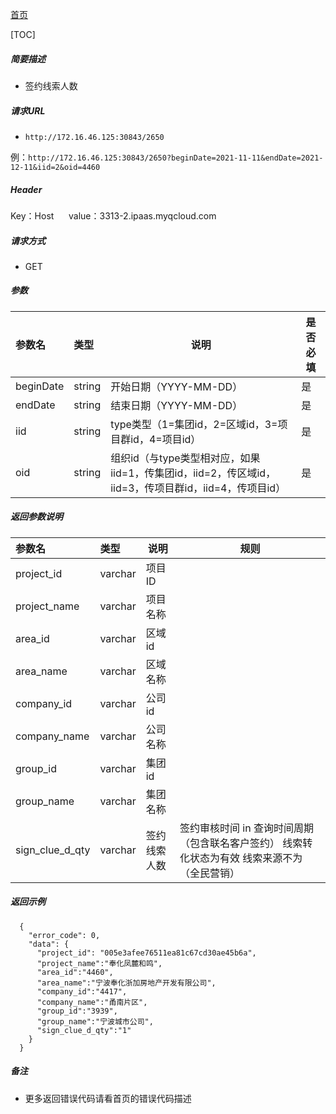 [首页](README.md)

[TOC]
    
##### 简要描述

- 签约线索人数

##### 请求URL
- ` http://172.16.46.125:30843/2650 `

例：` http://172.16.46.125:30843/2650?beginDate=2021-11-11&endDate=2021-12-11&iid=2&oid=4460 `

##### Header
Key：Host     
value：3313-2.ipaas.myqcloud.com
  
##### 请求方式
- GET 

##### 参数

|参数名|类型|说明|是否必填|
|:----    |:----- |-----   |-----   |
|beginDate |string |开始日期（YYYY-MM-DD）   |是|
|endDate |string |结束日期（YYYY-MM-DD）    |是|
|iid |string |type类型（1=集团id，2=区域id，3=项目群id，4=项目id）    |是|
|oid |string |组织id（与type类型相对应，如果iid=1，传集团id，iid=2，传区域id，iid=3，传项目群id，iid=4，传项目id）    |是|



##### 返回参数说明 

|参数名|类型|说明|规则|
|:-----  |:-----|----- |----- |
|project_id |varchar   |项目ID  |  |
|project_name |varchar   |项目名称  |  |
|area_id |varchar   |区域id  |  |
|area_name |varchar   |区域名称  |  |
|company_id |varchar   |公司id  |  |
|company_name |varchar   |公司名称  |  |
|group_id |varchar   |集团id  |  |
|group_name |varchar   |集团名称  |  |
|sign_clue_d_qty |varchar   |签约线索人数  |签约审核时间 in 查询时间周期 （包含联名客户签约） 线索转化状态为有效 线索来源不为（全民营销）|

##### 返回示例 

``` 
  {
    "error_code": 0,
    "data": {
      "project_id": "005e3afee76511ea81c67cd30ae45b6a",
	  "project_name":"奉化凤麓和鸣",
	  "area_id":"4460",
	  "area_name":"宁波奉化浙加房地产开发有限公司",
	  "company_id":"4417",
	  "company_name":"甬南片区",
	  "group_id":"3939",
	  "group_name":"宁波城市公司",
	  "sign_clue_d_qty":"1"
    }
  }
```

##### 备注 

- 更多返回错误代码请看首页的错误代码描述




